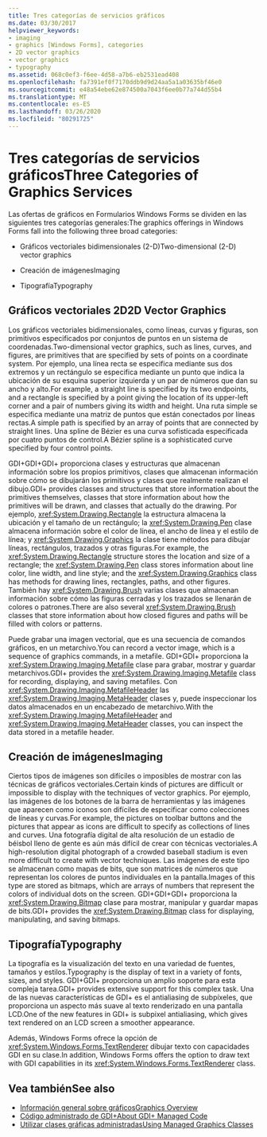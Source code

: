 ```yaml
---
title: Tres categorías de servicios gráficos
ms.date: 03/30/2017
helpviewer_keywords:
- imaging
- graphics [Windows Forms], categories
- 2D vector graphics
- vector graphics
- typography
ms.assetid: 068c0ef3-f6ee-4d58-a7b6-eb2531ead408
ms.openlocfilehash: fa7391ef0f7170ddb9d9d24aa5a1a03635bf46e0
ms.sourcegitcommit: e48a54ebe62e874500a7043f6ee0b77a744d55b4
ms.translationtype: MT
ms.contentlocale: es-ES
ms.lasthandoff: 03/26/2020
ms.locfileid: "80291725"
---
```

# <a name="three-categories-of-graphics-services"></a><span data-ttu-id="52674-102">Tres categorías de servicios gráficos</span><span class="sxs-lookup"><span data-stu-id="52674-102">Three Categories of Graphics Services</span></span>
<span data-ttu-id="52674-103">Las ofertas de gráficos en Formularios Windows Forms se dividen en las siguientes tres categorías generales:</span><span class="sxs-lookup"><span data-stu-id="52674-103">The graphics offerings in Windows Forms fall into the following three broad categories:</span></span>  
  
- <span data-ttu-id="52674-104">Gráficos vectoriales bidimensionales (2-D)</span><span class="sxs-lookup"><span data-stu-id="52674-104">Two-dimensional (2-D) vector graphics</span></span>  
  
- <span data-ttu-id="52674-105">Creación de imágenes</span><span class="sxs-lookup"><span data-stu-id="52674-105">Imaging</span></span>  
  
- <span data-ttu-id="52674-106">Tipografía</span><span class="sxs-lookup"><span data-stu-id="52674-106">Typography</span></span>  
  
## <a name="2d-vector-graphics"></a><span data-ttu-id="52674-107">Gráficos vectoriales 2D</span><span class="sxs-lookup"><span data-stu-id="52674-107">2D Vector Graphics</span></span>  
 <span data-ttu-id="52674-108">Los gráficos vectoriales bidimensionales, como líneas, curvas y figuras, son primitivos especificados por conjuntos de puntos en un sistema de coordenadas.</span><span class="sxs-lookup"><span data-stu-id="52674-108">Two-dimensional vector graphics, such as lines, curves, and figures, are primitives that are specified by sets of points on a coordinate system.</span></span> <span data-ttu-id="52674-109">Por ejemplo, una línea recta se especifica mediante sus dos extremos y un rectángulo se especifica mediante un punto que indica la ubicación de su esquina superior izquierda y un par de números que dan su ancho y alto.</span><span class="sxs-lookup"><span data-stu-id="52674-109">For example, a straight line is specified by its two endpoints, and a rectangle is specified by a point giving the location of its upper-left corner and a pair of numbers giving its width and height.</span></span> <span data-ttu-id="52674-110">Una ruta simple se especifica mediante una matriz de puntos que están conectados por líneas rectas.</span><span class="sxs-lookup"><span data-stu-id="52674-110">A simple path is specified by an array of points that are connected by straight lines.</span></span> <span data-ttu-id="52674-111">Una spline de Bézier es una curva sofisticada especificada por cuatro puntos de control.</span><span class="sxs-lookup"><span data-stu-id="52674-111">A Bézier spline is a sophisticated curve specified by four control points.</span></span>  
  
 <span data-ttu-id="52674-112">GDI+GDI+GDI+ proporciona clases y estructuras que almacenan información sobre los propios primitivos, clases que almacenan información sobre cómo se dibujarán los primitivos y clases que realmente realizan el dibujo.</span><span class="sxs-lookup"><span data-stu-id="52674-112">GDI+ provides classes and structures that store information about the primitives themselves, classes that store information about how the primitives will be drawn, and classes that actually do the drawing.</span></span> <span data-ttu-id="52674-113">Por ejemplo, <xref:System.Drawing.Rectangle> la estructura almacena la ubicación y el tamaño de un rectángulo; la <xref:System.Drawing.Pen> clase almacena información sobre el color de línea, el ancho de línea y el estilo de línea; y <xref:System.Drawing.Graphics> la clase tiene métodos para dibujar líneas, rectángulos, trazados y otras figuras.</span><span class="sxs-lookup"><span data-stu-id="52674-113">For example, the <xref:System.Drawing.Rectangle> structure stores the location and size of a rectangle; the <xref:System.Drawing.Pen> class stores information about line color, line width, and line style; and the <xref:System.Drawing.Graphics> class has methods for drawing lines, rectangles, paths, and other figures.</span></span> <span data-ttu-id="52674-114">También hay <xref:System.Drawing.Brush> varias clases que almacenan información sobre cómo las figuras cerradas y los trazados se llenarán de colores o patrones.</span><span class="sxs-lookup"><span data-stu-id="52674-114">There are also several <xref:System.Drawing.Brush> classes that store information about how closed figures and paths will be filled with colors or patterns.</span></span>  
  
 <span data-ttu-id="52674-115">Puede grabar una imagen vectorial, que es una secuencia de comandos gráficos, en un metarchivo.</span><span class="sxs-lookup"><span data-stu-id="52674-115">You can record a vector image, which is a sequence of graphics commands, in a metafile.</span></span> <span data-ttu-id="52674-116">GDI+GDI+ proporciona la <xref:System.Drawing.Imaging.Metafile> clase para grabar, mostrar y guardar metarchivos.</span><span class="sxs-lookup"><span data-stu-id="52674-116">GDI+ provides the <xref:System.Drawing.Imaging.Metafile> class for recording, displaying, and saving metafiles.</span></span> <span data-ttu-id="52674-117">Con <xref:System.Drawing.Imaging.MetafileHeader> las <xref:System.Drawing.Imaging.MetaHeader> clases y, puede inspeccionar los datos almacenados en un encabezado de metarchivo.</span><span class="sxs-lookup"><span data-stu-id="52674-117">With the <xref:System.Drawing.Imaging.MetafileHeader> and <xref:System.Drawing.Imaging.MetaHeader> classes, you can inspect the data stored in a metafile header.</span></span>  
  
## <a name="imaging"></a><span data-ttu-id="52674-118">Creación de imágenes</span><span class="sxs-lookup"><span data-stu-id="52674-118">Imaging</span></span>  
 <span data-ttu-id="52674-119">Ciertos tipos de imágenes son difíciles o imposibles de mostrar con las técnicas de gráficos vectoriales.</span><span class="sxs-lookup"><span data-stu-id="52674-119">Certain kinds of pictures are difficult or impossible to display with the techniques of vector graphics.</span></span> <span data-ttu-id="52674-120">Por ejemplo, las imágenes de los botones de la barra de herramientas y las imágenes que aparecen como iconos son difíciles de especificar como colecciones de líneas y curvas.</span><span class="sxs-lookup"><span data-stu-id="52674-120">For example, the pictures on toolbar buttons and the pictures that appear as icons are difficult to specify as collections of lines and curves.</span></span> <span data-ttu-id="52674-121">Una fotografía digital de alta resolución de un estadio de béisbol lleno de gente es aún más difícil de crear con técnicas vectoriales.</span><span class="sxs-lookup"><span data-stu-id="52674-121">A high-resolution digital photograph of a crowded baseball stadium is even more difficult to create with vector techniques.</span></span> <span data-ttu-id="52674-122">Las imágenes de este tipo se almacenan como mapas de bits, que son matrices de números que representan los colores de puntos individuales en la pantalla.</span><span class="sxs-lookup"><span data-stu-id="52674-122">Images of this type are stored as bitmaps, which are arrays of numbers that represent the colors of individual dots on the screen.</span></span> <span data-ttu-id="52674-123">GDI+GDI+GDI+ proporciona la <xref:System.Drawing.Bitmap> clase para mostrar, manipular y guardar mapas de bits.</span><span class="sxs-lookup"><span data-stu-id="52674-123">GDI+ provides the <xref:System.Drawing.Bitmap> class for displaying, manipulating, and saving bitmaps.</span></span>  
  
## <a name="typography"></a><span data-ttu-id="52674-124">Tipografía</span><span class="sxs-lookup"><span data-stu-id="52674-124">Typography</span></span>  
 <span data-ttu-id="52674-125">La tipografía es la visualización del texto en una variedad de fuentes, tamaños y estilos.</span><span class="sxs-lookup"><span data-stu-id="52674-125">Typography is the display of text in a variety of fonts, sizes, and styles.</span></span> <span data-ttu-id="52674-126">GDI+GDI+ proporciona un amplio soporte para esta compleja tarea.</span><span class="sxs-lookup"><span data-stu-id="52674-126">GDI+ provides extensive support for this complex task.</span></span> <span data-ttu-id="52674-127">Una de las nuevas características de GDI+ es el antialiasing de subpíxeles, que proporciona un aspecto más suave al texto renderizado en una pantalla LCD.</span><span class="sxs-lookup"><span data-stu-id="52674-127">One of the new features in GDI+ is subpixel antialiasing, which gives text rendered on an LCD screen a smoother appearance.</span></span>  
  
 <span data-ttu-id="52674-128">Además, Windows Forms ofrece la opción de <xref:System.Windows.Forms.TextRenderer> dibujar texto con capacidades GDI en su clase.</span><span class="sxs-lookup"><span data-stu-id="52674-128">In addition, Windows Forms offers the option to draw text with GDI capabilities in its <xref:System.Windows.Forms.TextRenderer> class.</span></span>  
  
## <a name="see-also"></a><span data-ttu-id="52674-129">Vea también</span><span class="sxs-lookup"><span data-stu-id="52674-129">See also</span></span>

- [<span data-ttu-id="52674-130">Información general sobre gráficos</span><span class="sxs-lookup"><span data-stu-id="52674-130">Graphics Overview</span></span>](graphics-overview-windows-forms.md)
- [<span data-ttu-id="52674-131">Código administrado de GDI+</span><span class="sxs-lookup"><span data-stu-id="52674-131">About GDI+ Managed Code</span></span>](about-gdi-managed-code.md)
- [<span data-ttu-id="52674-132">Utilizar clases gráficas administradas</span><span class="sxs-lookup"><span data-stu-id="52674-132">Using Managed Graphics Classes</span></span>](using-managed-graphics-classes.md)
